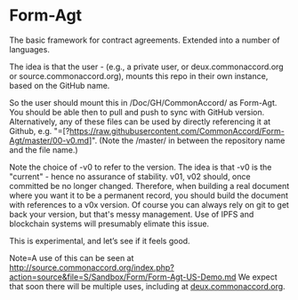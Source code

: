 # Form-Agt
The basic framework for contract agreements.  Extended into a number of languages.

The idea is that the user - (e.g., a private user, or deux.commonaccord.org or source.commonaccord.org), mounts this repo in
their own instance, based on the GitHub name.

So the user should mount this in /Doc/GH/CommonAccord/  as Form-Agt.  You should be able then to pull and push to sync with GitHub version.  Alternatively, any of these files can be used by directly referencing it at Github, e.g. "=[?https://raw.githubusercontent.com/CommonAccord/Form-Agt/master/00-v0.md]". (Note the /master/ in between the repository name and the file name.)

Note the choice of -v0 to refer to the version.  The idea is that -v0 is the "current" - hence no assurance of stability.  v01, v02 should, once committed be no longer changed.  Therefore, when building a real document where you want it to be a permanent record, you should build the document with references to a v0x version.  Of course you can always rely on git to get back your version, but that's messy management.  Use of IPFS and blockchain systems will presumably elimate this issue.

This is experimental, and let’s see if it feels good.

Note=A use of this can be seen at <a href="http://source.commonaccord.org/index.php?action=source&file=S/Sandbox/Form/Form-Agt-US-Demo.md">http://source.commonaccord.org/index.php?action=source&file=S/Sandbox/Form/Form-Agt-US-Demo.md</a>  We expect that soon there will be multiple uses, including at <a href="http://deux.commonaccord.org">deux.commonaccord.org</a>.

